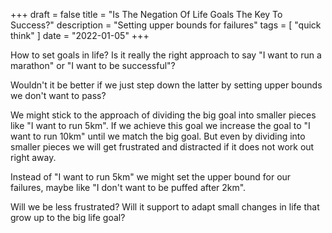 +++ 
draft = false
title = "Is The Negation Of Life Goals The Key To Success?"
description = "Setting upper bounds for failures"
tags = [
    "quick think"
]
date = "2022-01-05"
+++

How to set goals in life? Is it really the right approach to say "I want to run a marathon" or "I want to be successful"?

Wouldn't it be better if we just step down the latter by setting upper bounds we don't want to pass?

We might stick to the approach of dividing the big goal into smaller pieces like "I want to run 5km". If we achieve this goal
we increase the goal to "I want to run 10km" until we match the big goal. But even by dividing into smaller pieces we will
get frustrated and distracted if it does not work out right away.

Instead of "I want to run 5km" we might set the upper bound for our failures, maybe like "I don't want to be puffed after 2km". 

Will we be less frustrated? Will it support to adapt small changes in life that grow up to the big life goal?
